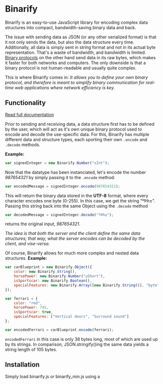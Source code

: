 # Binarify
Binarify is an easy-to-use JavaScript library for encoding complex data structures into compact, bandwidth-saving binary data and back.

The issue with sending data as JSON (or any other serialized format) is that it not only sends the data, but also the data structure every time. Additionally, all data is simply sent in string format and not in its actual byte representation. That's a waste of bandwidth, and bandwidth is limited. [Binary protocols](https://en.wikipedia.org/wiki/Binary_protocol) on the other hand send data in its raw bytes, which makes it faster for both networks and computers. The only downside is that a binary protocol is not human-readable and usually quite complex.

This is where Binarify comes in: *It allows you to define your own binary protocol, and therefore is meant to simplify binary communication for real-time web applications where network efficiency is key.*

## Functionality
[Read full documentation](./ref/reference.md)

Prior to sending and receiving data, a data structure first has to be defined by the user, which will act as it's own unique binary protocol used to encode and decode the use-specific data. For this, Binarify has multiple different data and structure types, each sporting their own `.encode` and `.decode` methods.

**Example:**
```javascript
var signedInteger = new Binarify.Number("sInt");
```
Now that the datatype has been instanciated, let's encode the number *987654321* by simply passing it to the `.encode` method:
```javascript
var encodedMessage = signedInteger.encode(987654321);
```
This will return the binary data stored in the **UTF-8** format, where every character encodes one byte (0-255). In this case, we get the string "ºÞh±". Passing this string back into the same Object using the `.decode` method
```javascript
var decodedMessage = signedInteger.decode("ºÞh±");
```
returns the original input, *987654321*.

*The idea is that both the server and the client define the same data structures; that way, what the server encodes can be decoded by the client, and vise-versa.*

Of course, Binarify allows for much more complex and nested data structures. 
**Example:**
```javascript
var carBlueprint = new Binarify.Object({
    color: new Binarify.String(),
    horsePower: new Binarify.Number("uShort"),
    isSportscar: new Binarify.Boolean(),
    specialFeatures: new Binarify.Array([new Binarify.String()], "byte")
});

var ferrari = {
    color: "red",
    horsePower: 745,
    isSportscar: true,
    specialFeatures: ["Vertical doors", "Surround sound"]
};

var encodedFerrari = carBlueprint.encode(ferrari);
```
`encodedFerrari` in this case is only 38 bytes long, most of which are used up by its strings. In comparison, JSON.stringify()ing the same data yields a string length of 105 bytes.

## Installation
Simply load binarify.js *or* binarify_min.js using a <script> tag or require it using Node.
